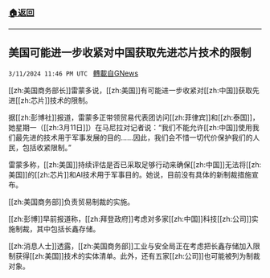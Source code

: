 ###  [:house:返回](README.md)
---


## 美国可能进一步收紧对中国获取先进芯片技术的限制
`3/11/2024 11:46 PM UTC ` [轉載自GNews](https://gnews.org/articles/2385563)

[[zh:美国商务部长]]雷蒙多说，[[zh:美国]]有可能进一步收紧对[[zh:中国]]获取先进[[zh:芯片]]技术的限制。

据[[zh:彭博社]]报道，雷蒙多正带领贸易代表团访问[[zh:菲律宾]]和[[zh:泰国]]，她星期一（[[zh:3月11日]]）在马尼拉对记者说：“我们不能允许[[zh:中国]]使用我们最先进的技术用于军事发展的目的......因此，我们会不惜一切代价保护我们的人民，包括收紧限制。”

雷蒙多称，[[zh:美国]]持续评估是否已采取足够行动来确保[[zh:中国]]无法将[[zh:美国]]的[[zh:芯片]]和AI技术用于军事目的。她说，目前没有具体的新制裁措施宣布。

[[zh:美国商务部]]负责贸易制裁的实施。

[[zh:彭博]]早前报道称，[[zh:拜登政府]]考虑对多家[[zh:中国]]科技[[zh:公司]]实施制裁，其中包括长鑫存储。

[[zh:消息人士]]透露，[[zh:美国商务部]]工业与安全局正在考虑把长鑫存储加入限制获得[[zh:美国]]技术的实体清单。此外，还有五家[[zh:公司]]也可能被列为制裁对象。
